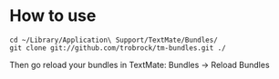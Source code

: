 How to use
==========

    cd ~/Library/Application\ Support/TextMate/Bundles/
    git clone git://github.com/trobrock/tm-bundles.git ./

Then go reload your bundles in TextMate: Bundles -> Reload Bundles
